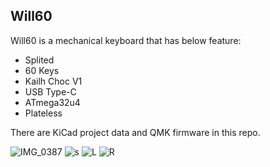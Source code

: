 ## Will60

Will60 is a mechanical keyboard that has below feature:

- Splited
- 60 Keys
- Kailh Choc V1
- USB Type-C
- ATmega32u4
- Plateless

There are KiCad project data and QMK firmware in this repo.

![IMG_0387](https://user-images.githubusercontent.com/47185462/205446435-3aed2922-7a0c-4eb9-97d4-cd53437af8e2.jpeg)
![s](https://user-images.githubusercontent.com/47185462/205100078-a3f630d5-f9cc-4c32-a4b2-e61a7ca36fc6.png)
![L](https://user-images.githubusercontent.com/47185462/205100736-a9f847bf-80e8-46f2-aa3d-e8b8f20691b7.png)
![R](https://user-images.githubusercontent.com/47185462/205100749-63fae41e-6a6b-4347-860d-d8881ed3bdcb.png)
